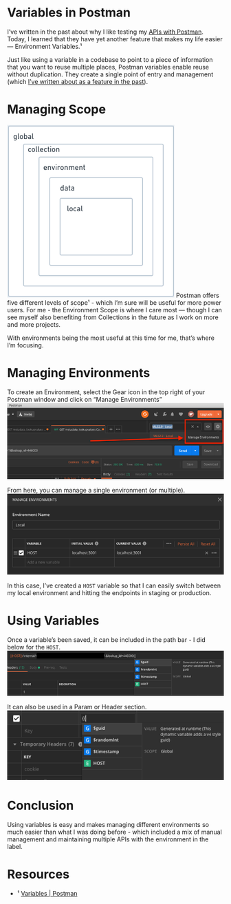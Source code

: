 # Variables in Postman

I’ve written in the past about why I like testing my [APIs with Postman](../../2019-04-13/testing-api-with-curl-and-postman). Today, I learned that they have yet another feature that makes my life easier — Environment Variables.¹

Just like using a variable in a codebase to point to a piece of information that you want to reuse multiple places, Postman variables enable reuse without duplication. They create a single point of entry and management (which [I’ve written about as a feature in the past](../../2019-07-01/array-intersection-in-psql/)).

# Managing Scope

![](./postman-variables-scope.png)
Postman offers five different levels of scope¹ - which I’m sure will be useful for more power users. For me - the Environment Scope is where I care most — though I can see myself also benefiting from Collections in the future as I work on more and more projects.

With environments being the most useful at this time for me, that’s where I’m focusing.

# Managing Environments

To create an Environment, select the Gear icon in the top right of your Postman window and click on “Manage Environments”
![](./manage-environments.png)

From here, you can manage a single environment (or multiple).
![](./add-environment-variable.png)

In this case, I’ve created a `HOST` variable so that I can easily switch between my local environment and hitting the endpoints in staging or production.

# Using Variables

Once a variable’s been saved, it can be included in the path bar - I did below for the `HOST`.
![](use-environment-variable.png)

It can also be used in a Param or Header section.
![](variable-tool-tip.png)

# Conclusion

Using variables is easy and makes managing different environments so much easier than what I was doing before - which included a mix of manual management and maintaining multiple APIs with the environment in the label.

# Resources

- ¹ [Variables | Postman](https://learning.getpostman.com/docs/postman/environments_and_globals/variables/)
